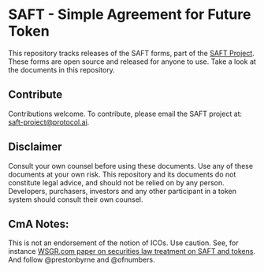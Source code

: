 # SAFT - Simple Agreement for Future Token

This repository tracks releases of the SAFT forms, part of the [SAFT Project](http://saftproject.com). These forms are open source and released for anyone to use. Take a look at the documents in this repository.

## Contribute

Contributions welcome. To contribute, please email the SAFT project at: [saft-project@protocol.ai](mailto:saft-project@protocol.ai).

## Disclaimer

Consult your own counsel before using these documents. Use any of these documents at your own risk. This repository and its documents do not constitute legal advice, and should not be relied on by any person. Developers, purchasers, investors and any other participant in a token system should consult their own counsel.

## CmA Notes:

This is not an endorsement of the notion of ICOs.  Use caution.  See, for instance <a href="http://info.wsgr.com/index.php/email/emailWebview?mkt_tok=eyJpIjoiTWpBMllUSTBOREJtT1RFMyIsInQiOiJEUjdKb2p0STkrZm5QbDBEZmFZb2FMNUpLZFZoczhub3dPN09vNm5jbEFPKzc0NEFhY0ZPRDV4T1VSSjZRbHNVdzFUU05NZGJhQ3RSUEpydTRNRFBYZ0dSdS9SbGhRSkp0MkIrZXNZdEVnbk1BWXhpdG91NHc1dE9EK05QZEM5WCJ9">WSGR.com paper on securities law treatment on SAFT and tokens</a>.  And follow @prestonbyrne and @ofnumbers.